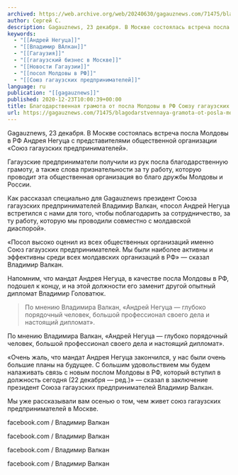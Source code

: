 ```yaml
---
archived: https://web.archive.org/web/20240630/gagauznews.com/71475/blagodarstvennaya-gramota-ot-posla-moldovy-v-rf-soyuzu-gagauzskih-predprinimatelej.html
author: Сергей С.
description: Gagauznews, 23 декабря. В Москве состоялась встреча посла Молдовы в РФ Андрея Негуца с представителями общественной организации «Союз гагаузских предпринимателей». Гагаузские предприниматели получили из рук посла благодарственную грамоту, а также слова признательности за ту работу, которую проводит эта общественная организация во благо дружбы Молдовы и России. Как рассказал специально для Gagauznews президент Союза гагаузских предпринимателей Владимир Валкан, «посол Андрей Негуца встретился с нами для того, чтобы поблагодарить за сотрудничество, за ту работу, которую мы проводили совместно с молдавской диаспорой». «Посол высоко оценил из всех общественных организаций именно Союз гагаузских предпринимателей. Мы были наиболее активны и эффективны среди всех молдавских организаций в […]
keywords:
  - "[[Андрей Негуца]]"
  - "[[Владимир ВАлкан]]"
  - "[[Гагаузия]]"
  - "[[гагаузский бизнес в Москве]]"
  - "[[Новости Гагаузии]]"
  - "[[посол Молдовы в РФ]]"
  - "[[Союз гагаузских предпринимателей]]"
language: ru
publication: "[[gagauznews]]"
published: 2020-12-23T10:00:39+00:00
title: Благодарственная грамота от посла Молдовы в РФ Союзу гагаузских предпринимателей
url: https://gagauznews.com/71475/blagodarstvennaya-gramota-ot-posla-moldovy-v-rf-soyuzu-gagauzskih-predprinimatelej.html
---
```


Gagauznews, 23 декабря. В Москве состоялась встреча посла Молдовы в РФ Андрея Негуца с представителями общественной организации «Союз гагаузских предпринимателей».

Гагаузские предприниматели получили из рук посла благодарственную грамоту, а также слова признательности за ту работу, которую проводит эта общественная организация во благо дружбы Молдовы и России.

Как рассказал специально для Gagauznews президент Союза гагаузских предпринимателей Владимир Валкан, «посол Андрей Негуца встретился с нами для того, чтобы поблагодарить за сотрудничество, за ту работу, которую мы проводили совместно с молдавской диаспорой».

«Посол высоко оценил из всех общественных организаций именно Союз гагаузских предпринимателей. Мы были наиболее активны и эффективны среди всех молдавских организаций в РФ» — сказал Владимир Валкан.

Напомним, что мандат Андрея Негуца, в качестве посла Молдовы в РФ, подошел к концу, и на этой должности его заменит другой опытный дипломат Владимир Головатюк.

> По мнению Владимира Валкан, «Андрей Негуца — глубоко порядочный человек, большой профессионал своего дела и настоящий дипломат».

По мнению Владимира Валкан, «Андрей Негуца — глубоко порядочный человек, большой профессионал своего дела и настоящий дипломат».

«Очень жаль, что мандат Андрея Негуца закончился, у нас были очень большие планы на будущее. С большим удовольствием мы будем налаживать связь с новым послом Молдовы в РФ, который вступил в должность сегодня (22 декабря — ред.)» — сказал в заключение президент Союза гагаузских предпринимателей Владимир Валкан.

Мы уже рассказывали вам осенью о том, чем живет союз гагаузских предпринимателей в Москве.

facebook.com / Владимир Валкан

facebook.com / Владимир Валкан

facebook.com / Владимир Валкан

facebook.com / Владимир Валкан